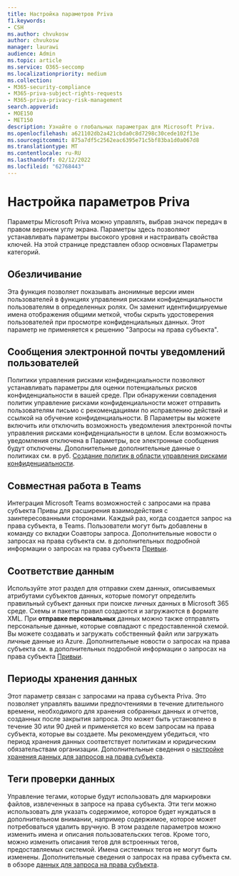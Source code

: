 ```yaml
---
title: Настройка параметров Priva
f1.keywords:
- CSH
ms.author: chvukosw
author: chvukosw
manager: laurawi
audience: Admin
ms.topic: article
ms.service: O365-seccomp
ms.localizationpriority: medium
ms.collection:
- M365-security-compliance
- M365-priva-subject-rights-requests
- M365-priva-privacy-risk-management
search.appverid:
- MOE150
- MET150
description: Узнайте о глобальных параметрах для Microsoft Priva.
ms.openlocfilehash: a621102db2a421cbda0c8d7298c30cede102f13e
ms.sourcegitcommit: 875a7df5c2562eac6395e71c5bf83ba1d0a067d8
ms.translationtype: MT
ms.contentlocale: ru-RU
ms.lasthandoff: 02/12/2022
ms.locfileid: "62768443"
---
```

# <a name="configure-priva-settings"></a>Настройка параметров Priva

Параметры Microsoft Priva можно управлять, выбрав значок передач в правом верхнем углу экрана. Параметры здесь позволяют устанавливать параметры высокого уровня и настраивать свойства ключей. На этой странице представлен обзор основных Параметры категорий.

## <a name="anonymization"></a>Обезличивание

Эта функция позволяет показывать анонимные версии имен пользователей в функциях управления рисками конфиденциальности пользователям в определенных ролях. Он заменит идентифицируемые имена отображения общими меткой, чтобы скрыть удостоверения пользователей при просмотре конфиденциальных данных. Этот параметр не применяется к решению "Запросы на права субъекта".

## <a name="user-notification-emails"></a>Сообщения электронной почты уведомлений пользователей  

Политики управления рисками конфиденциальности позволяют устанавливать параметры для оценки потенциальных рисков конфиденциальности в вашей среде. При обнаружении совпадения политик управление рисками конфиденциальности может отправить пользователям письмо с рекомендациями по исправлению действий и ссылкой на обучение конфиденциальности. В Параметры вы можете включить или отключить возможность уведомления электронной почты управления рисками конфиденциальности в целом. Если возможность уведомления отключена в Параметры, все электронные сообщения будут отключены. Дополнительные дополнительные данные о политиках см. в руб. [Создание политик в области управления рисками конфиденциальности](risk-management-policies.md).

## <a name="teams-collaboration"></a>Совместная работа в Teams  

Интеграция Microsoft Teams возможностей с запросами на права субъекта Привы для расширения взаимодействия с заинтересованными сторонами. Каждый раз, когда создается запрос на права субъекта, в Teams. Пользователи могут быть добавлены в команду со вкладки Соавторы запроса. Дополнительные новости о запросах на права субъекта см. в дополнительных подробной информации о запросах на права субъекта [Привыи](subject-rights-requests.md).

## <a name="data-matching"></a>Соответствие данным  

Используйте этот раздел для отправки схем данных, описываемых атрибутами субъектов данных, которые помогут определить правильный субъект данных при поиске личных данных в Microsoft 365 среде. Схемы и пакеты правил создаются и загружаются в формате XML. При **отправке персональных** данных можно также отправлять персональные данные, которые совпадают с предоставленной схемой. Вы можете создавать и загружать собственный файл или загружать личные данные из Azure. Дополнительные новости о запросах на права субъекта см. в дополнительных подробной информации о запросах на права субъекта [Привыи](subject-rights-requests.md).

## <a name="data-retention-periods"></a>Периоды хранения данных

Этот параметр связан с запросами на права субъекта Priva. Это позволяет управлять вашими предпочтениями в течение длительного времени, необходимого для хранения собранных данных и отчетов, созданных после закрытия запроса. Это может быть установлено в течение 30 или 90 дней и применяется ко всем запросам на права субъекта, которые вы создаете. Мы рекомендуем убедиться, что период хранения данных соответствует политикам и юридическим обязательствам организации. Дополнительные сведения о [настройке хранения данных для запросов на права субъекта](subject-rights-requests-reports.md#manage-data-retention).

## <a name="data-review-tags"></a>Теги проверки данных

Управление тегами, которые будут использовать для маркировки файлов, извлеченных в запросе на права субъекта. Эти теги можно использовать для указать содержимое, которое будет нуждаться в дополнительном внимании, например содержимое, которое может потребоваться удалить вручную. В этом разделе параметров можно изменить имена и описания пользовательских тегов. Кроме того, можно изменить описания тегов для встроенных тегов, предоставляемых системой. Имена системных тегов не могут быть изменены. Дополнительные сведения о запросах на права субъекта см. в обзоре [данных для запроса на права субъекта](subject-rights-requests-data-review.md#step-3-review-data).
